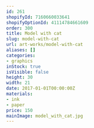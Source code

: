 ```yaml
---
id: 261
shopifyId: 7160660033641
shopifyOptionId: 41114784661609
order: 300
title: Model with cat
slug: model-with-cat
url: art-works/model-with-cat
aliases: []
categories:
- graphics
inStock: true
isVisible: false
height: 30
width: 21
date: 2017-01-01T00:00:00Z
materials:
- ink
- paper
price: 150
mainImage: model_with_cat.jpg
---
```

